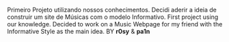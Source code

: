Primeiro Projeto utilizando nossos conhecimentos. Decidi aderir a ideia de construir um site de Músicas com o modelo Informativo.
First project using our knowledge. Decided to work on a Music Webpage for my friend with the Informative Style as the main idea.
BY **r0sy** & **pa1n**
